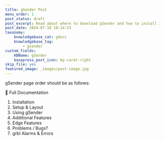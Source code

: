 ```yaml
---
title: gSender Post
menu_order: 1
post_status: draft
post_excerpt: Read about where to download gSender and how to install it onto Windows, Mac, Linux, or other PCs, as well as how to check for updates.
post_date: 2024-07-18 18:14:53
taxonomy:
    knowledgebase_cat: gdocs
    knowledgebase_tag:
        - gsender
custom_fields:
    KBName: gSender
    basepress_post_icon: bp-caret-right
skip_file: yes
featured_image: _images/post-image.jpg
---
```


gSender page order should be as follows:

📙 Full Documentation

1. Installation
2. Setup & Layout
3. Using gSender
4. Additional Features
5. Edge Features
6. Problems / Bugs?
7. grbl Alarms & Errors
